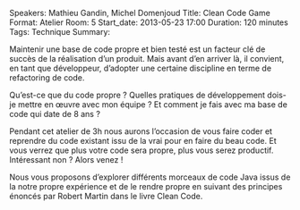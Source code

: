 Speakers: Mathieu Gandin, Michel Domenjoud
Title: Clean Code Game
Format: Atelier
Room: 5
Start_date: 2013-05-23 17:00
Duration: 120 minutes
Tags: Technique
Summary:

Maintenir une base de code propre et bien testé est un facteur clé de succès de la réalisation d’un produit. Mais avant d’en arriver là, il convient, en tant que développeur, d’adopter une certaine discipline en terme de refactoring de code.

Qu’est-ce que du code propre ? Quelles pratiques de développement dois-je mettre en œuvre avec mon équipe ? Et comment je fais avec ma base de code qui date de 8 ans ?

Pendant cet atelier de 3h nous aurons l’occasion de vous faire coder et reprendre du code existant issu de la vrai pour en faire du beau code. Et vous verrez que plus votre code sera propre, plus vous serez productif. Intéressant non ? Alors venez !

Nous vous proposons d’explorer différents morceaux de code Java issus de la notre propre expérience et de le rendre propre en suivant des principes énoncés par Robert Martin dans le livre Clean Code.
